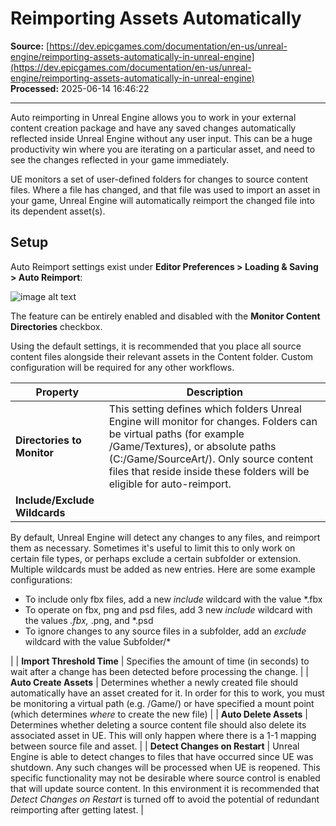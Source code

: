 # Reimporting Assets Automatically

**Source:** [https://dev.epicgames.com/documentation/en-us/unreal-engine/reimporting-assets-automatically-in-unreal-engine](https://dev.epicgames.com/documentation/en-us/unreal-engine/reimporting-assets-automatically-in-unreal-engine)  
**Processed:** 2025-06-14 16:46:22

---

Auto reimporting in Unreal Engine allows you to work in your external content creation package and have any saved changes automatically reflected inside Unreal Engine without any user input. This can be a huge productivity win where you are iterating on a particular asset, and need to see the changes reflected in your game immediately.

UE monitors a set of user-defined folders for changes to source content files. Where a file has changed, and that file was used to import an asset in your game, Unreal Engine will automatically reimport the changed file into its dependent asset(s).

## Setup

Auto Reimport settings exist under **Editor Preferences > Loading & Saving > Auto Reimport**:

![image alt text](https://d1iv7db44yhgxn.cloudfront.net/documentation/images/07fdf46e-f64e-4c1d-b929-124f4cc7e1af/image_0.png)

The feature can be entirely enabled and disabled with the **Monitor Content Directories** checkbox.

Using the default settings, it is recommended that you place all source content files alongside their relevant assets in the Content folder. Custom configuration will be required for any other workflows.

| Property | Description |
| --- | --- |
| **Directories to Monitor** | This setting defines which folders Unreal Engine will monitor for changes. Folders can be virtual paths (for example /Game/Textures), or absolute paths (C:/Game/SourceArt/). Only source content files that reside inside these folders will be eligible for auto-reimport. |
| **Include/Exclude Wildcards** | 
By default, Unreal Engine will detect any changes to any files, and reimport them as necessary. Sometimes it's useful to limit this to only work on certain file types, or perhaps exclude a certain subfolder or extension. Multiple wildcards must be added as new entries. Here are some example configurations:

-   To include only fbx files, add a new *include* wildcard with the value \*.fbx
-   To operate on fbx, png and psd files, add 3 new *include* wildcard with the values *.fbx,* .png, and \*.psd
-   To ignore changes to any source files in a subfolder, add an *exclude* wildcard with the value Subfolder/\*



 |
| **Import Threshold Time** | Specifies the amount of time (in seconds) to wait after a change has been detected before processing the change. |
| **Auto Create Assets** | Determines whether a newly created file should automatically have an asset created for it. In order for this to work, you must be monitoring a virtual path (e.g. /Game/) or have specified a mount point (which determines *where* to create the new file) |
| **Auto Delete Assets** | Determines whether deleting a source content file should also delete its associated asset in UE. This will only happen where there is a 1-1 mapping between source file and asset. |
| **Detect Changes on Restart** | Unreal Engine is able to detect changes to files that have occurred since UE was shutdown. Any such changes will be processed when UE is reopened. This specific functionality may not be desirable where source control is enabled that will update source content. In this environment it is recommended that *Detect Changes on Restart* is turned off to avoid the potential of redundant reimporting after getting latest. |